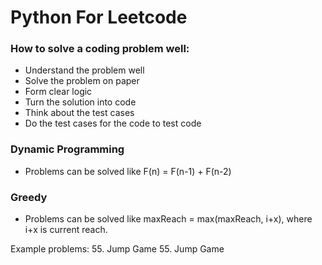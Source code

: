 Python For Leetcode
==========

### How to solve a coding problem well:
  - Understand the problem well
  - Solve the problem on paper
  - Form clear logic
  - Turn the solution into code
  - Think about the test cases
  - Do the test cases for the code to test code

### Dynamic Programming

  - Problems can be solved like F(n) = F(n-1) + F(n-2)
  
### Greedy

  - Problems can be solved like maxReach = max(maxReach, i+x), where i+x is current reach.
  
Example problems:
55. Jump Game
55. Jump Game
